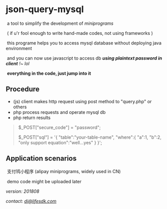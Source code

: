 # json-query-mysql

​	a tool to simplify the development of *miniprograms*

​	( if u'r fool enough to write hand-made codes, not using frameworks )

​	this programe helps you to access mysql database without deploying java environment

​	and you can now use javascript to access db ***using plaintext password in client*** *!~ lol*

​	 **everything in the code, just jump into it**



## Procedure

 - (js) client makes http request using post method to "query.php" or others
 - php process requests and operate mysql db
 - php return results

> $_POST["secure_code"] = "password";
>
> $_POST["sql"] = '{ "table":"your-table-name", "where":{ "a":1, "b":2, "only support equation":"well...yes" } }';



## Application scenarios

​	支付鸨小程序 (alipay miniprograms, widely used in CN)

​	demo code might be uploaded later



*version: 201808*

*contact: dj@lifesdk.com*

